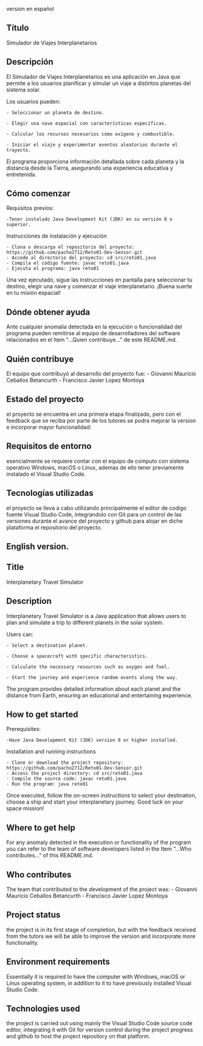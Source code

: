 version en español

## Título

Simulador de Viajes Interplanetarios

## Descripción

El Simulador de Viajes Interplanetarios es una aplicación en Java que permite a los usuarios planificar y simular un viaje a distintos planetas del sistema solar.

Los usuarios pueden:

    - Seleccionar un planeta de destino.

    - Elegir una nave espacial con características específicas.

    - Calcular los recursos necesarios como oxígeno y combustible.

    - Iniciar el viaje y experimentar eventos aleatorios durante el trayecto.

El programa proporciona información detallada sobre cada planeta y la distancia desde la Tierra, asegurando una experiencia educativa y entretenida.

## Cómo comenzar

Requisitos previos:

    -Tener instalado Java Development Kit (JDK) en su versión 8 o superior.

Instrucciones de instalación y ejecución

    - Clona o descarga el repositorio del proyecto: https://github.com/pacho2712/Reto01-Dev-Senior.git
    - Accede al directorio del proyecto: cd src/reto01.java
    - Compila el código fuente: javac reto01.java
    - Ejecuta el programa: java reto01

Una vez ejecutado, sigue las instrucciones en pantalla para seleccionar tu destino, elegir una nave y comenzar el viaje interplanetario. ¡Buena suerte en tu misión espacial!

## Dónde obtener ayuda

Ante cualquier anomalía detectada en la ejecución o funcionalidad del programa pueden remitirse al equipo de desarrolladores del software relacionados en el Item "...Quien contribuye..." de este README.md. 

## Quién contribuye

El equipo que contribuyó al desarrollo del proyecto fue:
    - Giovanni Mauricio Ceballos Betancurth
    - Francisco Javier Lopez Montoya

## Estado del proyecto

el proyecto se encuentra en una primera etapa finalizado, pero con el feedback que se reciba por parte de los tutores se podra mejorar la version e incorporar mayor funcionalidad:

## Requisitos de entorno

esencialmente se requiere contar con el equipo de computo con sistema operativo Windows, macOS o Linux, ademas de ello tener previamente instalado el Visual Studio Code.

## Tecnologías utilizadas

el proyecto se lleva a cabo utilizando principalmente el editor de codigo fuente Visual Studio Code, integrandolo con Git para un control de las versiones durante el avance del proyecto y github para alojar en diche plataforma el repositorio del proyecto.


## English version.


## Title

Interplanetary Travel Simulator

## Description

Interplanetary Travel Simulator is a Java application that allows users to plan and simulate a trip to different planets in the solar system.

Users can:

    - Select a destination planet.

    - Choose a spacecraft with specific characteristics.

    - Calculate the necessary resources such as oxygen and fuel.

    - Start the journey and experience random events along the way.

The program provides detailed information about each planet and the distance from Earth, ensuring an educational and entertaining experience.

## How to get started

Prerequisites:

    -Have Java Development Kit (JDK) version 8 or higher installed.

Installation and running instructions

    - Clone or download the project repository: https://github.com/pacho2712/Reto01-Dev-Senior.git
    - Access the project directory: cd src/reto01.java
    - Compile the source code: javac reto01.java
    - Run the program: java reto01

Once executed, follow the on-screen instructions to select your destination, choose a ship and start your interplanetary journey. Good luck on your space mission!

## Where to get help

For any anomaly detected in the execution or functionality of the program you can refer to the team of software developers listed in the Item “...Who contributes...” of this README.md.

## Who contributes

The team that contributed to the development of the project was:
    - Giovanni Mauricio Ceballos Betancurth
    - Francisco Javier Lopez Montoya

## Project status

the project is in its first stage of completion, but with the feedback received from the tutors we will be able to improve the version and incorporate more functionality.

## Environment requirements

Essentially it is required to have the computer with Windows, macOS or Linux operating system, in addition to it to have previously installed Visual Studio Code.
    
## Technologies used

the project is carried out using mainly the Visual Studio Code source code editor, integrating it with Git for version control during the project progress and github to host the project repository on that platform.



